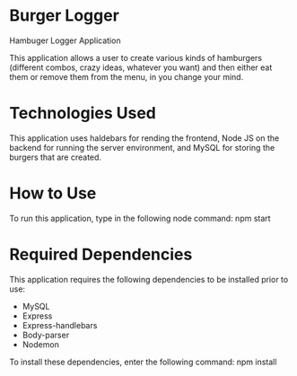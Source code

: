 # Burger Logger
Hambuger Logger Application

This application allows a user to create various kinds of hamburgers (different combos, crazy ideas, whatever you want) and then either eat them or remove them from the menu, in you change your mind.


# Technologies Used
This application uses haldebars for rending the frontend, Node JS on the backend for running the server environment, and MySQL for storing the burgers that are created.  


# How to Use
To run this application, type in the following node command:
npm start


# Required Dependencies
This application requires the following dependencies to be installed prior to use:

* MySQL
* Express
* Express-handlebars
* Body-parser
* Nodemon

To install these dependencies, enter the following command:
npm install